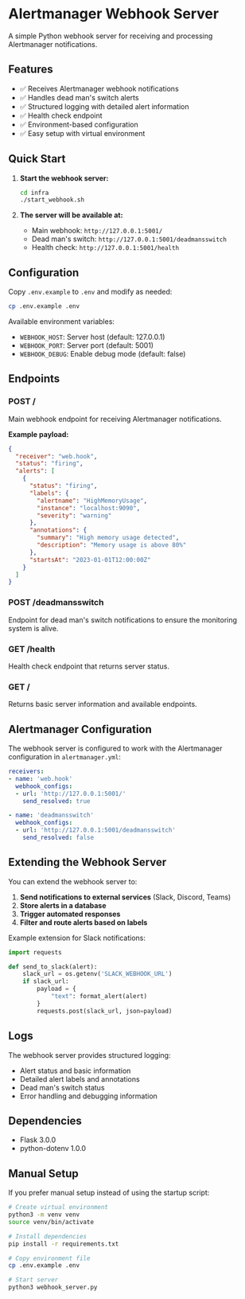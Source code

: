 # Alertmanager Webhook Server

A simple Python webhook server for receiving and processing Alertmanager notifications.

## Features

- ✅ Receives Alertmanager webhook notifications
- ✅ Handles dead man's switch alerts
- ✅ Structured logging with detailed alert information
- ✅ Health check endpoint
- ✅ Environment-based configuration
- ✅ Easy setup with virtual environment

## Quick Start

1. **Start the webhook server:**
   ```bash
   cd infra
   ./start_webhook.sh
   ```

2. **The server will be available at:**
   - Main webhook: `http://127.0.0.1:5001/`
   - Dead man's switch: `http://127.0.0.1:5001/deadmansswitch`
   - Health check: `http://127.0.0.1:5001/health`

## Configuration

Copy `.env.example` to `.env` and modify as needed:

```bash
cp .env.example .env
```

Available environment variables:
- `WEBHOOK_HOST`: Server host (default: 127.0.0.1)
- `WEBHOOK_PORT`: Server port (default: 5001)
- `WEBHOOK_DEBUG`: Enable debug mode (default: false)

## Endpoints

### POST /
Main webhook endpoint for receiving Alertmanager notifications.

**Example payload:**
```json
{
  "receiver": "web.hook",
  "status": "firing",
  "alerts": [
    {
      "status": "firing",
      "labels": {
        "alertname": "HighMemoryUsage",
        "instance": "localhost:9090",
        "severity": "warning"
      },
      "annotations": {
        "summary": "High memory usage detected",
        "description": "Memory usage is above 80%"
      },
      "startsAt": "2023-01-01T12:00:00Z"
    }
  ]
}
```

### POST /deadmansswitch
Endpoint for dead man's switch notifications to ensure the monitoring system is alive.

### GET /health
Health check endpoint that returns server status.

### GET /
Returns basic server information and available endpoints.

## Alertmanager Configuration

The webhook server is configured to work with the Alertmanager configuration in `alertmanager.yml`:

```yaml
receivers:
- name: 'web.hook'
  webhook_configs:
  - url: 'http://127.0.0.1:5001/'
    send_resolved: true

- name: 'deadmansswitch'
  webhook_configs:
  - url: 'http://127.0.0.1:5001/deadmansswitch'
    send_resolved: false
```

## Extending the Webhook Server

You can extend the webhook server to:

1. **Send notifications to external services** (Slack, Discord, Teams)
2. **Store alerts in a database**
3. **Trigger automated responses**
4. **Filter and route alerts based on labels**

Example extension for Slack notifications:
```python
import requests

def send_to_slack(alert):
    slack_url = os.getenv('SLACK_WEBHOOK_URL')
    if slack_url:
        payload = {
            "text": format_alert(alert)
        }
        requests.post(slack_url, json=payload)
```

## Logs

The webhook server provides structured logging:
- Alert status and basic information
- Detailed alert labels and annotations
- Dead man's switch status
- Error handling and debugging information

## Dependencies

- Flask 3.0.0
- python-dotenv 1.0.0

## Manual Setup

If you prefer manual setup instead of using the startup script:

```bash
# Create virtual environment
python3 -m venv venv
source venv/bin/activate

# Install dependencies
pip install -r requirements.txt

# Copy environment file
cp .env.example .env

# Start server
python3 webhook_server.py
```
